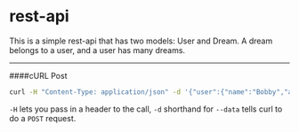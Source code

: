 rest-api
========

This is a simple rest-api that has two models: User and Dream. A dream belongs to a user, and a user has many dreams.
_______________
####cURL Post
```bash
curl -H "Content-Type: application/json" -d '{"user":{"name":"Bobby","age":"42","city":"West Jordan","state":"UT"}}' http://rest-api.dev/api/users
```
`-H` lets you pass in a header to the call, `-d` shorthand for `--data` tells curl to do a `POST` request.
